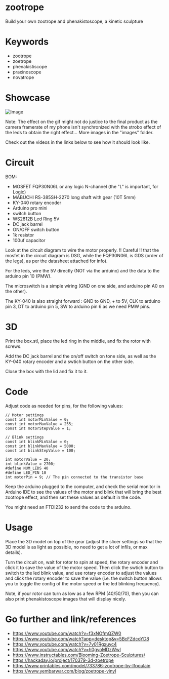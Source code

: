 # zootrope
Build your own zootrope and phenakistoscope, a kinetic sculpture

# Keywords

- zootrope
- zoetrope
- phenakistiscope
- praxinoscope
- novatrope

# Showcase

![Image](https://i.imgur.com/CqvDA8u.gif)


Note: The effect on the gif might not do justice to the final product as the camera framerate of my phone isn't synchronized with the strobo effect of the leds to obtain the right effect...
More images in the "images" folder.

Check out the videos in the links below to see how it should look like.



# Circuit

BOM: 
- MOSFET FQP30N06L or any logic N-channel (the "L" is important, for Logic)
- MABUCHI RS-385SH-2270 long shaft with gear (10T 5mm)
- KY-040 rotary encoder
- Arduino pro mini
- switch button
- WS2812B Led Ring 5V
- DC jack barrel
- ON/OFF switch button
- 1k resistor
- 100uf capacitor

Look at the circuit diagram to wire the motor properly. !! Careful !! that the mosfet in the circuit diagram is DSG, while the FQP30N06L is GDS (order of the legs), as per the datasheet attached for info).

For the leds, wire the 5V directly (NOT via the arduino) and the data to the arduino pin 10 (PMW).

The microswitch is a simple wiring (GND on one side, and arduino pin A0 on the other).

The KY-040 is also straight forward : GND to GND, + to 5V, CLK to arduino pin 3, DT to arduino pin 5, SW to arduino pin 6 as we need PMW pins.


# 3D

Print the box.stl, place the led ring in the middle, and fix the rotor with screws.

Add the DC jack barrel and the on/off switch on tone side, as well as the KY-040 rotary encoder and a swtich button on the other side.

Close the box with the lid and fix it to it.


# Code

Adjust code as needed for pins, for the following values:

```
// Motor settings
const int motorMinValue = 0;
const int motorMaxValue = 255;
const int motorStepValue = 1;

// Blink settings
const int blinkMinValue = 0;
const int blinkMaxValue = 5000;
const int blinkStepValue = 100;

int motorValue = 20;
int blinkValue = 2700;
#define NUM_LEDS 40
#define LED_PIN 10
int motorPin = 9; // The pin connected to the transistor base
```

Keep the arduino plugged to the computer, and check the serial monitor in Arduino IDE to see the values of the motor and blink that will bring the best zootrope effect, and then set these values as default in the code.

You might need an FTDI232 to send the code to the arduino.


# Usage

Place the 3D model on top of the gear (adjust the slicer settings so that the 3D model is as light as possible, no need to get a lot of infils, or max details).

Turn the circuit on, wait for rotor to spin at speed, the rotary encoder and click it to save the value of the motor speed. Then click the swtich button to switch to the led blink value, and use rotary encoder to adjust the values and click the rotary encoder to save the value (i.e. the switch button allows you to toggle the config of the motor speed or the led blinking frequency).

Note, if your rotor can turn as low as a few RPM (40/50/70), then you can also print phenakistoscope images that will display nicely.

# Go further and link/references

- https://www.youtube.com/watch?v=f3xNOfmQZW0
- https://www.youtube.com/watch?app=desktop&v=5BcFZdcoYD8
- https://www.youtube.com/watch?v=7v01Rgxuyc4
- https://www.youtube.com/watch?v=h0gyoMDzWwI
- https://www.instructables.com/Blooming-Zoetrope-Sculptures/
- https://hackaday.io/project/170379-3d-zoetrope
- https://www.printables.com/model/733786-zootrope-by-lfpoulain
- https://www.yembarwar.com/blog/zoetrope-vinyl

